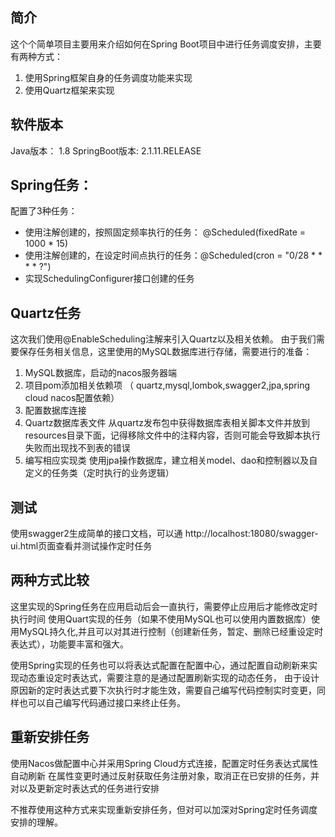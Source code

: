 ## 简介 
这个个简单项目主要用来介绍如何在Spring Boot项目中进行任务调度安排，主要有两种方式：
1. 使用Spring框架自身的任务调度功能来实现
2. 使用Quartz框架来实现



## 软件版本 
Java版本： 1.8
SpringBoot版本: 2.1.11.RELEASE


## Spring任务：
配置了3种任务：
* 使用注解创建的，按照固定频率执行的任务： @Scheduled(fixedRate = 1000 * 15)
* 使用注解创建的，在设定时间点执行的任务：@Scheduled(cron = "0/28 * * * * ?")
* 实现SchedulingConfigurer接口创建的任务

## Quartz任务
这次我们使用@EnableScheduling注解来引入Quartz以及相关依赖。
由于我们需要保存任务相关信息，这里使用的MySQL数据库进行存储，需要进行的准备：
1. MySQL数据库，启动的nacos服务器端
2. 项目pom添加相关依赖项 （ quartz,mysql,lombok,swagger2,jpa,spring cloud nacos配置依赖）
3. 配置数据库连接
4. Quartz数据库表文件
	从quartz发布包中获得数据库表相关脚本文件并放到resources目录下面，记得移除文件中的注释内容，否则可能会导致脚本执行失败而出现找不到表的错误
5. 编写相应实现类
	使用jpa操作数据库，建立相关model、dao和控制器以及自定义的任务类（定时执行的业务逻辑）

## 测试
使用swagger2生成简单的接口文档，可以通 http://localhost:18080/swagger-ui.html页面查看并测试操作定时任务


## 两种方式比较
这里实现的Spring任务在应用启动后会一直执行，需要停止应用后才能修改定时执行时间
使用Quart实现的任务（如果不使用MySQL也可以使用内置数据库）使用MySQL持久化,并且可以对其进行控制（创建新任务，暂定、删除已经重设定时表达式），功能要丰富和强大。

使用Spring实现的任务也可以将表达式配置在配置中心，通过配置自动刷新来实现动态重设定时表达式，需要注意的是通过配置刷新实现的动态任务，
由于设计原因新的定时表达式要下次执行时才能生效，需要自己编写代码控制实时变更，同样也可以自己编写代码通过接口来终止任务。

## 重新安排任务
使用Nacos做配置中心并采用Spring Cloud方式连接，配置定时任务表达式属性自动刷新
在属性变更时通过反射获取任务注册对象，取消正在已安排的任务，并对以及更新定时表达式的任务进行安排

不推荐使用这种方式来实现重新安排任务，但对可以加深对Spring定时任务调度安排的理解。
